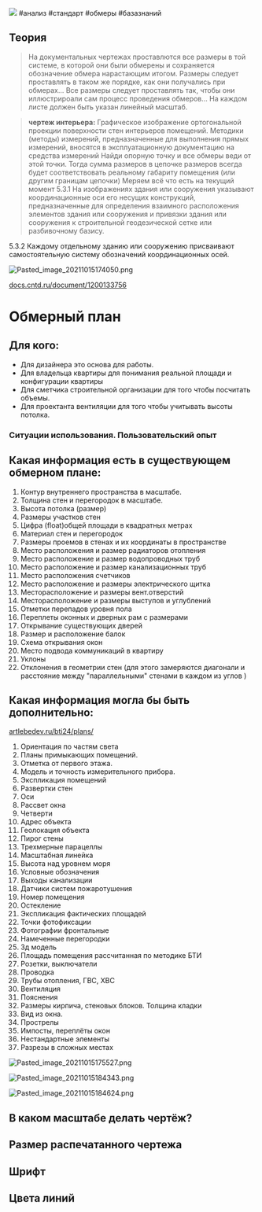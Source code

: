 ![](https://www.neoluxe.ru/bitrix/templates/2015_assets/img/logo.png)
#анализ 
#стандарт 
#обмеры 
#базазнаний

## Теория
>На документальных чертежах проставлются все размеры в той системе, в которой они были обмерены и сохраняется обозначение обмера нарастающим итогом. Размеры следует проставлять в таком же порядке, как они получались при обмерах... Все размеры следует проставлять так, чтобы они иллюстрироали сам процесс проведения обмеров... На каждом листе должен быть указан линейный масштаб.

>**чертеж интерьера:** Графическое изображение ортогональной проекции поверхности стен интерьеров помещений.
>Методики (методы) измерений, предназначенные для выполнения прямых измерений, вносятся в эксплуатационную документацию на средства измерений
>Найди опорную точку и все обмеры веди от этой точки. Тогда сумма размеров в цепочке размеров всегда будет соответствовать реальному габариту помещения (или другим границам цепочки)
>Меряем всё что есть на текущий момент
>5.3.1 На изображениях здания или сооружения указывают координационные оси его несущих конструкций, предназначенные для определения взаимного расположения элементов здания или сооружения и привязки здания или сооружения к строительной геодезической сетке или разбивочному базису.

5.3.2 Каждому отдельному зданию или сооружению присваивают самостоятельную систему обозначений координационных осей.


![Pasted_image_20211015174050.png](https://github.com/Neoluxer/Neoluxer_standarts/blob/master/JPG/Pasted_image_20211015174050.png?raw=true)

[docs.cntd.ru/document/1200133756](https://docs.cntd.ru/document/1200133756)
# Обмерный план

## Для кого:
- Для дизайнера это основа для работы. 
- Для владельца квартиры для понимания реальной площади и конфигурации квартиры
- Для сметчика строительной организации для того чтобы посчитать объемы.
- Для проектанта вентиляции для того чтобы учитывать высоты потолка.

### Ситуации использования. Пользовательский опыт

## Какая информация есть в существующем обмерном плане:
1. Контур внутреннего пространства в масштабе.
2. Толщина стен и перегородок в масштабе.
3. Высота потолка (размер)
4. Размеры участков стен
5. Цифра (float)общей площади в квадратных метрах
6. Материал стен и перегородок
7. Размеры проемов в стенах и их координаты в пространстве
8. Место расположения и размер радиаторов отопления
9. Место расположение и размер водопроводных труб
10. Место расположение и размер канализационных труб
11. Место расположения счетчиков
12. Место расположение и размеры электрического щитка
13. Месторасположение и размеры вент.отверстий
14. Месторасположение и размеры выступов и углублений
15. Отметки перепадов уровня пола
16. Переплеты оконных и дверных рам с размерами
17. Открывание существующих дверей
18. Размер и расположение балок
19. Схема открывания окон
20. Место подвода коммуникаций в квартиру
21. Уклоны
22. Отклонения в геометрии стен (для этого замеряются диагонали и расстояние между "параллельными" стенами в каждом из углов )

## Какая информация могла бы быть дополнительно:
[artlebedev.ru/bti24/plans/](https://www.artlebedev.ru/bti24/plans/)
1. Ориентация по частям света
2. Планы примыкающих помещений.
3. Отметка от первого этажа.
4. Модель и точность измерительного прибора.
5. Экспликация помещений
6. Развертки стен
7. Оси
8. Рассвет окна
9. Четверти
10. Адрес объекта
11. Геолокация объекта
12. Пирог стены
13. Трехмерные парацеллы
14. Масштабная линейка
15. Высота над уровнем моря
16. Условные обозначения
17. Выходы канализации
18. Датчики систем пожаротушения
19. Номер помещения
20. Остекление
21. Экспликация фактических площадей 
22. Точки фотофиксации
23. Фотографии фронтальные
24. Намеченные перегородки
25. 3д модель
26. Площадь помещения рассчитанная по методике БТИ
27. Розетки, выключатели
28. Проводка
29. Трубы отопления, ГВС, ХВС
30. Вентиляция
31. Пояснения
32. Размеры кирпича, стеновых блоков. Толщина кладки
33. Вид из окна.
34. Прострелы
35. Импосты, переплёты окон
36. Нестандартные элементы
37. Разрезы в сложных местах


![Pasted_image_20211015175527.png](https://github.com/Neoluxer/Neoluxer_standarts/blob/master/JPG/Pasted_image_20211015175527.png?raw=true)


![Pasted_image_20211015184343.png](https://github.com/Neoluxer/Neoluxer_standarts/blob/master/JPG/Pasted_image_20211015184343.png?raw=true)

![Pasted_image_20211015184624.png](https://github.com/Neoluxer/Neoluxer_standarts/blob/master/JPG/Pasted_image_20211015184624.png?raw=true)

## В каком масштабе делать чертёж?

## Размер распечатанного чертежа

## Шрифт

## Цвета линий

